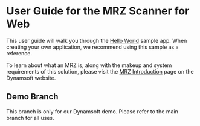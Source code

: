 # User Guide for the MRZ Scanner for Web

This user guide will walk you through the [Hello World](https://github.com/Dynamsoft/mrz-scanner-javascript/blob/main/README.md) sample app. When creating your own application, we recommend using this sample as a reference.

To learn about what an MRZ is, along with the makeup and system requirements of this solution, please visit the [MRZ Introduction](https://www.dynamsoft.com/mrz-scanner/docs/web/introduction/index.html) page on the Dynamsoft website.

## Demo Branch

This branch is only for our Dynamsoft demo. Please refer to the main branch for all uses.